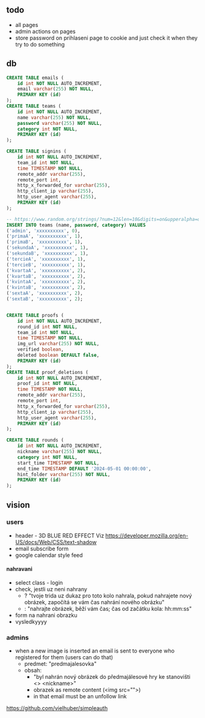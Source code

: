 ## todo
- all pages
- admin actions on pages
- store password on prihlaseni page to cookie and just check it when they try to do something

## db

```sql
CREATE TABLE emails (
    id int NOT NULL AUTO_INCREMENT,
    email varchar(255) NOT NULL,
    PRIMARY KEY (id)
);
CREATE TABLE teams (
    id int NOT NULL AUTO_INCREMENT,
    name varchar(255) NOT NULL,
    password varchar(255) NOT NULL,
    category int NOT NULL,
    PRIMARY KEY (id)
);

CREATE TABLE signins (
    id int NOT NULL AUTO_INCREMENT,
    team_id int NOT NULL,
    time TIMESTAMP NOT NULL,
    remote_addr varchar(255),
    remote_port int,
    http_x_forwarded_for varchar(255),
    http_client_ip varchar(255),
    http_user_agent varchar(255),
    PRIMARY KEY (id)
);

-- https://www.random.org/strings/?num=12&len=10&digits=on&upperalpha=on&loweralpha=on&unique=on&format=plain&rnd=new
INSERT INTO teams (name, password, category) VALUES
('admin', 'xxxxxxxxxx', 0),
('primaA', 'xxxxxxxxxx', 1),
('primaB', 'xxxxxxxxxx', 1),
('sekundaA', 'xxxxxxxxxx', 1),
('sekundaB', 'xxxxxxxxxx', 1),
('tercieA', 'xxxxxxxxxx', 1),
('tercieB', 'xxxxxxxxxx', 1),
('kvartaA', 'xxxxxxxxxx', 2),
('kvartaB', 'xxxxxxxxxx', 2),
('kvintaA', 'xxxxxxxxxx', 2),
('kvintaB', 'xxxxxxxxxx', 2),
('sextaA', 'xxxxxxxxxx', 2),
('sextaB', 'xxxxxxxxxx', 2);


CREATE TABLE proofs (
    id int NOT NULL AUTO_INCREMENT,
    round_id int NOT NULL,
    team_id int NOT NULL,
    time TIMESTAMP NOT NULL,
    img_url varchar(255) NOT NULL,
    verified boolean,
    deleted boolean DEFAULT false,
    PRIMARY KEY (id)
);
CREATE TABLE proof_deletions (
    id int NOT NULL AUTO_INCREMENT,
    proof_id int NOT NULL,
    time TIMESTAMP NOT NULL,
    remote_addr varchar(255),
    remote_port int,
    http_x_forwarded_for varchar(255),
    http_client_ip varchar(255),
    http_user_agent varchar(255),
    PRIMARY KEY (id)
);

CREATE TABLE rounds (
    id int NOT NULL AUTO_INCREMENT,
    nickname varchar(255) NOT NULL,
    category int NOT NULL,
    start_time TIMESTAMP NOT NULL,
    end_time TIMESTAMP DEFAULT '2024-05-01 00:00:00',
    hint_folder varchar(255) NOT NULL,
    PRIMARY KEY (id)
);
```

## vision

### users

- header - 3D BLUE RED EFFECT Viz https://developer.mozilla.org/en-US/docs/Web/CSS/text-shadow
- email subscribe form
- google calendar style feed

#### nahravani

- select class - login
- check, jestli uz neni nahrany
  - ? "tvoje trida uz dukaz pro toto kolo nahrala, pokud nahrajete nový obrázek, započítá se vám čas nahrání nového obrázku"
  - : "nahrajte obrázek, běží vám čas; čas od začátku kola: hh:mm:ss"
- form na nahrani obrazku
- vysledkyyyy

### admins

- when a new image is inserted an email is sent to everyone who registered for them (users can do that)
  - predmet: "predmajalesovka"
  - obsah:
    - "byl nahrán nový obrázek do předmajálesové hry ke stanovišti \<\> \<nickname\>"
    - obrazek as remote content (\<img src=""\>)
    - in that email must be an unfollow link

https://github.com/vielhuber/simpleauth
